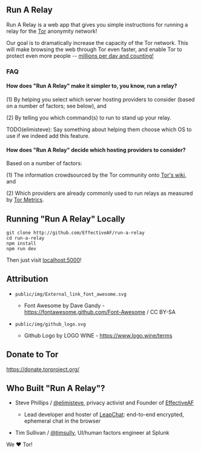 ## Run A Relay

Run A Relay is a web app that gives you simple instructions for
running a relay for the [Tor](https://www.torproject.org) anonymity
network!

Our goal is to dramatically increase the capacity of the Tor network.
This will make browsing the web through Tor even faster, and enable
Tor to protect even more people --
[millions per day and counting!](https://metrics.torproject.org/userstats-relay-country.html)


### FAQ

#### How does "Run A Relay" make it simpler to, you know, run a relay?

(1) By helping you select which server hosting providers to consider
(based on a number of factors; see below), and

(2) By telling you which command(s) to run to stand up your relay.

TODO(elimisteve): Say something about helping them choose which OS to
use if we indeed add this feature.


#### How does "Run A Relay" decide which hosting providers to consider?

Based on a number of factors:

(1) The information crowdsourced by the Tor community onto
[Tor's wiki](https://trac.torproject.org/projects/tor/wiki/doc/GoodBadISPs),
and

(2) Which providers are already commonly used to run relays as
measured by [Tor Metrics](https://metrics.torproject.org/).


## Running "Run A Relay" Locally

```
git clone http://github.com/EffectiveAF/run-a-relay
cd run-a-relay
npm install
npm run dev
```

Then just visit [localhost:5000](http://localhost:5000/)!


## Attribution

- `public/img/External_link_font_awesome.svg`
  - Font Awesome by Dave Gandy - https://fontawesome.github.com/Font-Awesome / CC BY-SA

- `public/img/github_logo.svg`
  - Github Logo by LOGO WINE - https://www.logo.wine/terms

## Donate to Tor

https://donate.torproject.org/


## Who Built "Run A Relay"?

* Steve Phillips / [@elimisteve](https://github.com/elimisteve), privacy activist and Founder of [EffectiveAF](https://effective.af/)
  * Lead developer and hoster of [LeapChat](https://leapchat.org): end-to-end encrypted, ephemeral chat in the browser

* Tim Sullivan / [@timsully](https://github.com/timsully), UI/human factors engineer at Splunk

We :heart: Tor!
